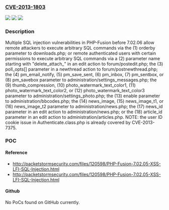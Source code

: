 ### [CVE-2013-1803](https://cve.mitre.org/cgi-bin/cvename.cgi?name=CVE-2013-1803)
![](https://img.shields.io/static/v1?label=Product&message=n%2Fa&color=blue)
![](https://img.shields.io/static/v1?label=Version&message=n%2Fa&color=blue)
![](https://img.shields.io/static/v1?label=Vulnerability&message=n%2Fa&color=brighgreen)

### Description

Multiple SQL injection vulnerabilities in PHP-Fusion before 7.02.06 allow remote attackers to execute arbitrary SQL commands via the (1) orderby parameter to downloads.php; or remote authenticated users with certain permissions to execute arbitrary SQL commands via a (2) parameter name starting with "delete_attach_" in an edit action to forum/postedit.php; the (3) poll_opts[] parameter in a newthread action to forum/postnewthread.php; the (4) pm_email_notify, (5) pm_save_sent, (6) pm_inbox, (7) pm_sentbox, or (8) pm_savebox parameter to administration/settings_messages.php; the (9) thumb_compression, (10) photo_watermark_text_color1, (11) photo_watermark_text_color2, or (12) photo_watermark_text_color3 parameter to administration/settings_photo.php; the (13) enable parameter to administration/bbcodes.php; the (14) news_image, (15) news_image_t1, or (16) news_image_t2 parameter to administration/news.php; the (17) news_id parameter in an edit action to administration/news.php; or the (18) article_id parameter in an edit action to administration/articles.php.  NOTE: the user ID cookie issue in Authenticate.class.php is already covered by CVE-2013-7375.

### POC

#### Reference
- http://packetstormsecurity.com/files/120598/PHP-Fusion-7.02.05-XSS-LFI-SQL-Injection.html
- http://packetstormsecurity.com/files/120598/PHP-Fusion-7.02.05-XSS-LFI-SQL-Injection.html

#### Github
No PoCs found on GitHub currently.

